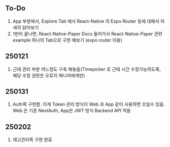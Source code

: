 ## To-Do
1) App 부분에서, Explore Tab 에서 React-Native 의 Expo Router 등에 대해서 자세히 읽어보기
2) 1번이 끝나면, React-Native-Paper Docx 들어가서 React-Native-Paper 관련 example 하나의 Tab으로 구현 해보기 (expo router 이용)

## 250121
1) 근태 관리 부분 어느정도 구축 해놓음(Timepicker 로 근태 시간 수정가능하도록, 해당 수정 권한은 오로지 매니저에게만)

## 250131
1) Auth쪽 구현함. 이게 Token 관리 방식이 Web 과 App 같이 사용하면 꼬일수 있음. Web 은 기존 NextAuth, App은 JWT 방식 Backend API 적용

## 250202
1) 재고관리쪽 구현 완료